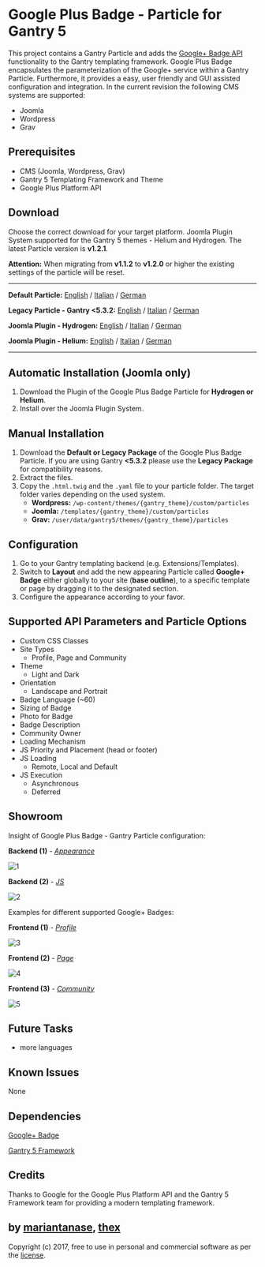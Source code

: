 # Google Plus Badge - Particle for Gantry 5
This project contains a Gantry Particle and adds the [Google+ Badge API](https://developers.google.com/+/web/badge/) functionality to the Gantry templating framework. Google Plus Badge encapsulates the parameterization of the Google+ service within a Gantry Particle. Furthermore, it provides a easy, user friendly and GUI assisted configuration and integration. In the current revision the following CMS systems are supported:
* Joomla
* Wordpress
* Grav

## Prerequisites
* CMS (Joomla, Wordpress, Grav)
* Gantry 5 Templating Framework and Theme
* Google Plus Platform API

## Download
Choose the correct download for your target platform. Joomla Plugin System supported for the Gantry 5 themes - Helium and Hydrogen. The latest Particle version is **v1.2.1**.

**Attention:** When migrating from **v1.1.2** to **v1.2.0** or higher the existing settings of the particle will be reset.
___
**Default Particle:**
[English](https://github.com/thexmanxyz/Google-Plus-Badge-Gantry/releases/download/v1.2.1/gpb.particle.only.EN.v1.2.1.zip) / [Italian](https://github.com/thexmanxyz/Google-Plus-Badge-Gantry/releases/download/v1.2.1/gpb.particle.only.IT.v1.2.1.zip) / [German](https://github.com/thexmanxyz/Google-Plus-Badge-Gantry/releases/download/v1.2.1/gpb.particle.only.DE.v1.2.1.zip)

**Legacy Particle - Gantry <5.3.2:**
[English](https://github.com/thexmanxyz/Google-Plus-Badge-Gantry/releases/download/v1.2.1/gpb.particle.only.legacy.EN.v1.2.1.zip) / [Italian](https://github.com/thexmanxyz/Google-Plus-Badge-Gantry/releases/download/v1.2.1/gpb.particle.only.legacy.IT.v1.2.1.zip) / [German](https://github.com/thexmanxyz/Google-Plus-Badge-Gantry/releases/download/v1.2.1/gpb.particle.only.legacy.DE.v1.2.1.zip)

**Joomla Plugin - Hydrogen:**
[English](https://github.com/thexmanxyz/Google-Plus-Badge-Gantry/releases/download/v1.2.1/gpb.j3.hydrogen.EN.v1.2.1.zip) / [Italian](https://github.com/thexmanxyz/Google-Plus-Badge-Gantry/releases/download/v1.2.1/gpb.j3.hydrogen.IT.v1.2.1.zip) / [German](https://github.com/thexmanxyz/Google-Plus-Badge-Gantry/releases/download/v1.2.1/gpb.j3.hydrogen.DE.v1.2.1.zip)

**Joomla Plugin - Helium:**
[English](https://github.com/thexmanxyz/Google-Plus-Badge-Gantry/releases/download/v1.2.1/gpb.j3.helium.EN.v1.2.1.zip) / [Italian](https://github.com/thexmanxyz/Google-Plus-Badge-Gantry/releases/download/v1.2.1/gpb.j3.helium.IT.v1.2.1.zip) / [German](https://github.com/thexmanxyz/Google-Plus-Badge-Gantry/releases/download/v1.2.1/gpb.j3.helium.DE.v1.2.1.zip)
___

## Automatic Installation (Joomla only)
1. Download the Plugin of the Google Plus Badge Particle for **Hydrogen or Helium**.
2. Install over the Joomla Plugin System.

## Manual Installation
1. Download the **Default or Legacy Package** of the Google Plus Badge Particle. If you are using Gantry **<5.3.2** please use the **Legacy Package** for compatibility reasons.
2. Extract the files.
3. Copy the `.html.twig` and the `.yaml` file to your particle folder. The target folder varies depending on the used system.
   * **Wordpress:** `/wp-content/themes/{gantry_theme}/custom/particles`
   * **Joomla:** `/templates/{gantry_theme}/custom/particles`
   * **Grav:** `/user/data/gantry5/themes/{gantry_theme}/particles`
   
## Configuration
 1. Go to your Gantry templating backend (e.g. Extensions/Templates).
 2. Switch to **Layout** and add the new appearing Particle called **Google+ Badge** either globally to your site (**base outline**), to a specific template or page by dragging it to the designated section.
 3. Configure the appearance according to your favor.
 
## Supported API Parameters and Particle Options
* Custom CSS Classes
* Site Types
  * Profile, Page and Community
* Theme
  * Light and Dark
* Orientation
  * Landscape and Portrait
* Badge Language (~60)
* Sizing of Badge
* Photo for Badge
* Badge Description
* Community Owner
* Loading Mechanism
* JS Priority and Placement (head or footer)
* JS Loading
  * Remote, Local and Default
* JS Execution
  * Asynchronous
  * Deferred

## Showroom
Insight of Google Plus Badge - Gantry Particle configuration:

**Backend (1)** - *[Appearance](/screenshots/backend_appearance.png)*

![1](/screenshots/backend_appearance.png)

**Backend (2)** - *[JS](/screenshots/backend_js.png)*

![2](/screenshots/backend_js.png)

Examples for different supported Google+ Badges:

**Frontend (1)** - *[Profile](/screenshots/frontend_profile.png)*

![3](/screenshots/frontend_profile.png)

**Frontend (2)** - *[Page](/screenshots/frontend_page.png)*

![4](/screenshots/frontend_page.png)

**Frontend (3)** - *[Community](/screenshots/frontend_community.png)*

![5](/screenshots/frontend_community.png)

## Future Tasks
* more languages

## Known Issues
None

## Dependencies
[Google+ Badge](https://developers.google.com/+/web/badge/)

[Gantry 5 Framework](http://gantry.org/)

## Credits
Thanks to Google for the Google Plus Platform API and the Gantry 5 Framework team for providing a modern templating framework.

## by [mariantanase](https://github.com/mariantanase), [thex](https://github.com/thexmanxyz)
Copyright (c) 2017, free to use in personal and commercial software as per the [license](/LICENSE.md).

